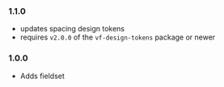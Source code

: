 ### 1.1.0

* updates spacing design tokens
* requires `v2.0.0` of the `vf-design-tokens` package or newer

### 1.0.0

* Adds fieldset
